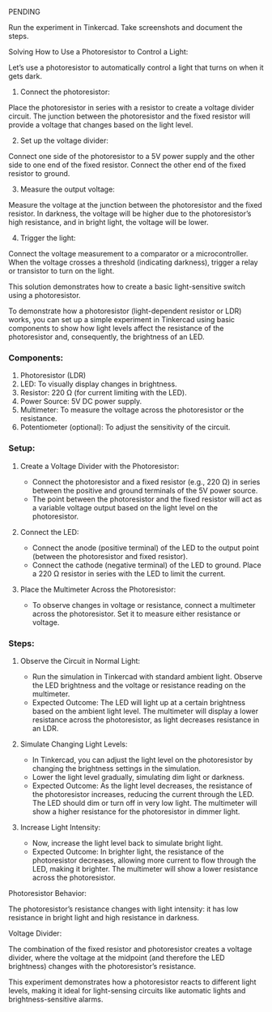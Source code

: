 PENDING

Run the experiment in Tinkercad. Take screenshots and document the steps.

Solving How to Use a Photoresistor to Control a Light:

Let’s use a photoresistor to automatically control a light that turns on when it gets dark.

1. Connect the photoresistor:

Place the photoresistor in series with a resistor to create a voltage divider circuit. The junction between the photoresistor and the fixed resistor will provide a voltage that changes based on the light level.

2. Set up the voltage divider:

Connect one side of the photoresistor to a 5V power supply and the other side to one end of the fixed resistor. Connect the other end of the fixed resistor to ground.

3. Measure the output voltage:

Measure the voltage at the junction between the photoresistor and the fixed resistor. In darkness, the voltage will be higher due to the photoresistor’s high resistance, and in bright light, the voltage will be lower.

4. Trigger the light:

Connect the voltage measurement to a comparator or a microcontroller. When the voltage crosses a threshold (indicating darkness), trigger a relay or transistor to turn on the light.

This solution demonstrates how to create a basic light-sensitive switch using a photoresistor.

To demonstrate how a photoresistor (light-dependent resistor or LDR) works, you can set up a simple experiment in Tinkercad using basic components to show how light levels affect the resistance of the photoresistor and, consequently, the brightness of an LED.

### Components:

1. Photoresistor (LDR)
2. LED: To visually display changes in brightness.
3. Resistor: 220 Ω (for current limiting with the LED).
4. Power Source: 5V DC power supply.
5. Multimeter: To measure the voltage across the photoresistor or the resistance.
6. Potentiometer (optional): To adjust the sensitivity of the circuit.

### Setup:

1. Create a Voltage Divider with the Photoresistor:
   - Connect the photoresistor and a fixed resistor (e.g., 220 Ω) in series between the positive and ground terminals of the 5V power source.
   - The point between the photoresistor and the fixed resistor will act as a variable voltage output based on the light level on the photoresistor.

2. Connect the LED:
   - Connect the anode (positive terminal) of the LED to the output point (between the photoresistor and fixed resistor).
   - Connect the cathode (negative terminal) of the LED to ground. Place a 220 Ω resistor in series with the LED to limit the current.

3. Place the Multimeter Across the Photoresistor:
   - To observe changes in voltage or resistance, connect a multimeter across the photoresistor. Set it to measure either resistance or voltage.

### Steps:

1. Observe the Circuit in Normal Light:
   - Run the simulation in Tinkercad with standard ambient light. Observe the LED brightness and the voltage or resistance reading on the multimeter.
   - Expected Outcome: The LED will light up at a certain brightness based on the ambient light level. The multimeter will display a lower resistance across the photoresistor, as light decreases resistance in an LDR.

2. Simulate Changing Light Levels:
   - In Tinkercad, you can adjust the light level on the photoresistor by changing the brightness settings in the simulation.
   - Lower the light level gradually, simulating dim light or darkness.
   - Expected Outcome: As the light level decreases, the resistance of the photoresistor increases, reducing the current through the LED. The LED should dim or turn off in very low light. The multimeter will show a higher resistance for the photoresistor in dimmer light.

3. Increase Light Intensity:
   - Now, increase the light level back to simulate bright light.
   - Expected Outcome: In brighter light, the resistance of the photoresistor decreases, allowing more current to flow through the LED, making it brighter. The multimeter will show a lower resistance across the photoresistor.

Photoresistor Behavior:

The photoresistor’s resistance changes with light intensity: it has low resistance in bright light and high resistance in darkness.

Voltage Divider:

The combination of the fixed resistor and photoresistor creates a voltage divider, where the voltage at the midpoint (and therefore the LED brightness) changes with the photoresistor’s resistance.

This experiment demonstrates how a photoresistor reacts to different light levels, making it ideal for light-sensing circuits like automatic lights and brightness-sensitive alarms.
